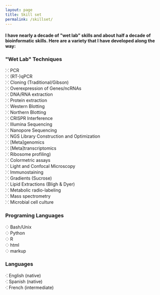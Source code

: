 ```yaml
---
layout: page
title: Skill set
permalink: /skillset/
---
```


#### I have nearly a decade of "wet lab" skills and about half a decade of bioinformatic skills. Here are a variety that I have developed along the way:

### "Wet Lab" Techniques
⁙	PCR <br>
⁙	(RT-)qPCR<br>
⁙	Cloning (Traditional/Gibson)<br>
⁙	Overexpression of Genes/ncRNAs<br>
⁙	DNA/RNA extraction<br>
⁙	Protein extraction<br>
⁙	Western Blotting<br>
⁙	Northern Blotting<br>
⁙	CRISPR Interference<br>
⁙	Illumina Sequencing<br>
⁙	Nanopore Sequencing<br>
⁙	NGS Library Construction and Optimization<br> 
	⁙	[Meta]genomics<br>
	⁙	[Meta]transcriptomics<br> 
	⁙	Ribosome profiling)<br>
⁙	Colormetric assays<br>
⁙	Light and Confocal Microscopy<br>
⁙	Immunostaining<br>
⁙	Gradients (Sucrose)<br>
⁙	Lipid Extractions (Bligh & Dyer)<br>
⁙	Metabolic radio-labeling<br>
⁙	Mass spectrometry<br>
⁙	Microbial cell culture<br>

### Programing Languages
⁘	Bash/Unix<br>
⁘	Python<br>
⁘	R<br>
⁘	html<br>
⁘	markup<br>

### Languages
⁖	English (native)<br>
⁖	Spanish (native)<br>
⁖	French (intermediate)<br>
